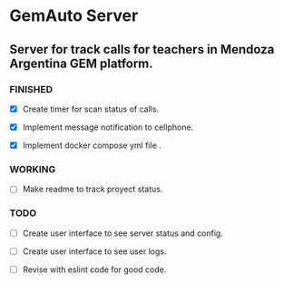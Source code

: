 # GemAuto Server
## Server for track calls for teachers in Mendoza Argentina  GEM platform.

### FINISHED

- [x] Create timer for scan status of calls.

- [x] Implement message notification to cellphone.

- [x] Implement docker compose yml file .


### WORKING

- [ ] Make readme to track proyect status.

### TODO

- [ ] Create user interface to see server status and config.

- [ ] Create user interface to see user logs.

- [ ] Revise with eslint code for good code.